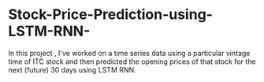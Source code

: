 # Stock-Price-Prediction-using-LSTM-RNN-
In this project , I've worked on a time series data using a particular vintage time of ITC stock and then predicted the opening prices of that stock for the next (future) 30 days using LSTM RNN.

